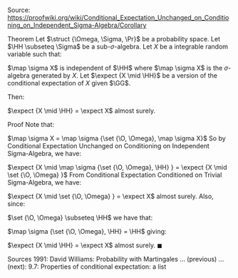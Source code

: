 # 

Source: https://proofwiki.org/wiki/Conditional_Expectation_Unchanged_on_Conditioning_on_Independent_Sigma-Algebra/Corollary

Theorem
Let $\struct {\Omega, \Sigma, \Pr}$ be a probability space.
Let $\HH \subseteq \Sigma$ be a sub-$\sigma$-algebra.
Let $X$ be a integrable random variable such that: 

$\map \sigma X$ is independent of $\HH$
where $\map \sigma X$ is the $\sigma$-algebra generated by $X$. 
Let $\expect {X \mid \HH}$ be a version of the conditional expectation of $X$ given $\GG$.

Then: 

$\expect {X \mid \HH} = \expect X$ almost surely.


Proof
Note that: 

$\map \sigma X = \map \sigma {\set {\O, \Omega}, \map \sigma X}$
So by Conditional Expectation Unchanged on Conditioning on Independent Sigma-Algebra, we have:

$\expect {X \mid \map \sigma {\set {\O, \Omega}, \HH} } = \expect {X \mid \set {\O, \Omega} }$
From Conditional Expectation Conditioned on Trivial Sigma-Algebra, we have:

$\expect {X \mid \set {\O, \Omega} } = \expect X$ almost surely.
Also, since: 

$\set {\O, \Omega} \subseteq \HH$
we have that:

$\map \sigma {\set {\O, \Omega}, \HH} = \HH$
giving:

$\expect {X \mid \HH} = \expect X$ almost surely.
$\blacksquare$


Sources
1991: David Williams: Probability with Martingales ... (previous) ... (next): $9.7$: Properties of conditional expectation: a list




